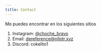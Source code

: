 ```yaml
---
title: Contact
---
```


Me puedes encontrar en los siguientes sitios

1. Instagram: [@choche_bravo](https://www.instagram.com/choche_bravo/)
2. Email: [dereference@nllptr.xyz](mailto:dereference@nllptr.xyz)
3. Discord: cokelito1
